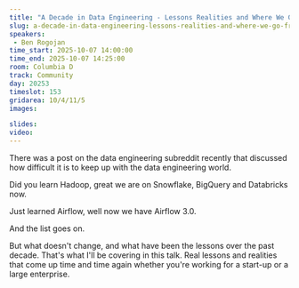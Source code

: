 ```yaml
---
title: "A Decade in Data Engineering - Lessons Realities and Where We Go From Here"
slug: a-decade-in-data-engineering-lessons-realities-and-where-we-go-from-here
speakers:
 - Ben Rogojan
time_start: 2025-10-07 14:00:00
time_end: 2025-10-07 14:25:00
room: Columbia D
track: Community
day: 20253
timeslot: 153
gridarea: 10/4/11/5 
images: 

slides:
video: 
---
```


There was a post on the data engineering subreddit recently that discussed how difficult it is to keep up with the data engineering world.

Did you learn Hadoop, great we are on Snowflake, BigQuery and Databricks now.

Just learned Airflow, well now we have Airflow 3.0.

And the list goes on.

But what doesn't change, and what have been the lessons over the past decade. That's what I'll be covering in this talk. Real lessons and realities that come up time and time again whether you're working for a start-up or a large enterprise.